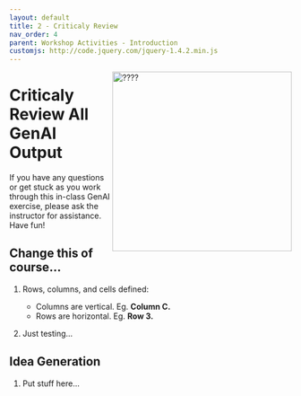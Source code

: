 ```yaml
---
layout: default
title: 2 - Criticaly Review
nav_order: 4
parent: Workshop Activities - Introduction
customjs: http://code.jquery.com/jquery-1.4.2.min.js
---
```

<img src="images/CHANGE_ME.png" style="float:right;width:320px;height:320px;" alt="????"> 

# Criticaly Review All GenAI Output

If you have any questions or get stuck as you work through this in-class GenAI exercise, please ask the instructor for assistance.  Have fun!

## Change this of course...

1. Rows, columns, and cells defined:   
   - Columns are vertical. Eg. **Column C.**
   - Rows are horizontal. Eg. **Row 3.**

2. Just testing...

## Idea Generation

1. Put stuff here...
